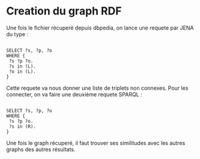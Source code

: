 # Creation du graph RDF


Une fois le fichier récuperé depuis dbpedia, on lance une requete par 
JENA du type : 

<code>
SELECT ?s, ?p, ?o
WHERE {
 ?s ?p ?o.
 ?s in (L).
 ?o in (L).
}
</code>

Cette requete va nous donner une liste de triplets non connexes.
Pour les connecter, on va faire une deuxième requete SPARQL :

<code>
SELECT ?s, ?p, ?o
WHERE { 
 ?s ?p ?o. 
 ?s in (R). 
}
</code>

Une fois le graph récuperé, il faut trouver ses similitudes avec les autres
graphs des autres résultats.
